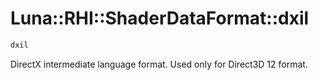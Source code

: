 # Luna::RHI::ShaderDataFormat::dxil

```c++
dxil
```

DirectX intermediate language format. Used only for Direct3D 12 format. 

